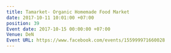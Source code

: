 ```yaml
---
title: Tamarket- Organic Homemade Food Market
date: 2017-10-11 10:01:00 +07:00
position: 39
Event date: 2017-10-15 00:00:00 +07:00
Venue: DeN
Event URL: https://www.facebook.com/events/155999971660028
---
```


